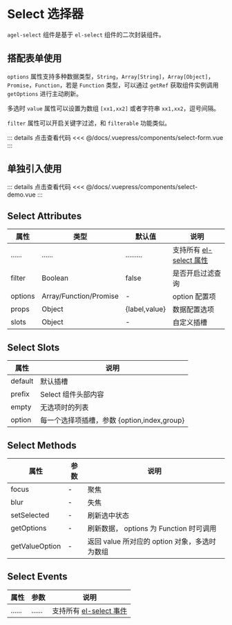 # Select 选择器

`agel-select` 组件是基于 `el-select` 组件的二次封装组件。

## 搭配表单使用

`options` 属性支持多种数据类型，`String`，`Array[String]`，`Array[Object]`，`Promise`，`Function`，若是 `Function` 类型，可以通过 `getRef` 获取组件实例调用 `getOptions` 进行主动刷新。

多选时 `value` 属性可以设置为数组 `[xx1,xx2]` 或者字符串 `xx1,xx2`，逗号间隔。

`filter` 属性可以开启关键字过滤，和 `filterable` 功能类似。

<ClientOnly><select-form/></ClientOnly>

::: details 点击查看代码
<<< @/docs/.vuepress/components/select-form.vue
:::

## 单独引入使用

<ClientOnly><select-demo/></ClientOnly>

::: details 点击查看代码
<<< @/docs/.vuepress/components/select-demo.vue
:::

## Select Attributes

| 属性        | 类型         | 默认值  | 说明                                 | 
| ----------- | ------------  | ------ | ------------------------------------ | 
| ......      | ......        | .........   | 支持所有 [el-select 属性](https://element.eleme.cn/#/zh-CN/component/select#select-attributes)      | 
| filter      | Boolean       | false       | 是否开启过滤查询                | 
| options     | Array/Function/Promise    |  -     | option 配置项         | 
| props       | Object        |  {label,value}     | 数据配置选项          |
| slots       | Object        | -                  | 自定义插槽    | 

## Select Slots

| 属性          |   说明                                   | 
| -----------    |   ------------------------------------  | 
| default        |  默认插槽           |
| prefix         |  Select 组件头部内容                        |
| empty          |  无选项时的列表                        | 
| option         |  每一个选择项插槽，参数 {option,index,group} |

## Select Methods

| 属性          | 参数           |  说明                                   | 
| -----------   | ------------  |  ------------------------------------  | 
| focus         | -             |  聚焦                        |
| blur          | -             |  失焦            | 
| setSelected      | -          |  刷新选中状态          |
| getOptions    | -             |  刷新数据， options 为 Function 时可调用           |
| getValueOption  | -           |  返回 value 所对应的 option 对象，多选时为数组 |

## Select Events

| 属性          | 参数           |  说明                                   | 
| -----------   | ------------  |  ------------------------------------  | 
| ......        | ......        | 支持所有 [el-select 事件](https://element.eleme.cn/#/zh-CN/component/select#tree-events)      | 